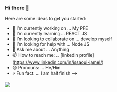### Hi there 👋



Here are some ideas to get you started:

- 🔭 I’m currently working on ... My PFE
- 🌱 I’m currently learning ... REACT JS
- 👯 I’m looking to collaborate on ...  develop myself
- 🤔 I’m looking for help with ...  Node JS
- 💬 Ask me about ... Anything
- 📫 How to reach me: ... [linkedin profile] (https://www.linkedin.com/in/issaoui-jamel/)
- 😄 Pronouns: ...  He/Him
- ⚡ Fun fact: ...  I am half finish 
-->
<img src="https://github-readme-stats.vercel.app/api?username=jamel123a&&show_icons=true&title_color=ffffff&icon_color=bb2acf&text_color=daf7dc&bg_color=151515">
